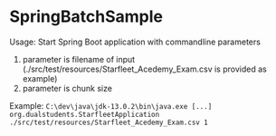 # SpringBatchSample

Usage: Start Spring Boot application with commandline parameters 
1. parameter is filename of input (./src/test/resources/Starfleet_Acedemy_Exam.csv is provided as example)
2. parameter is chunk size

Example: 
`C:\dev\java\jdk-13.0.2\bin\java.exe [...] org.dualstudents.StarfleetApplication ./src/test/resources/Starfleet_Acedemy_Exam.csv 1`